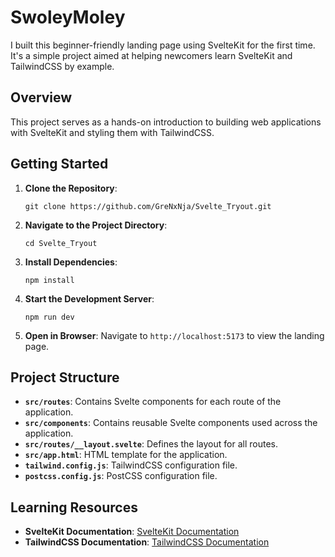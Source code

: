 # SwoleyMoley

I built this beginner-friendly landing page using SvelteKit for the first time. It's a simple project aimed at helping newcomers learn SvelteKit and TailwindCSS by example.

## Overview

This project serves as a hands-on introduction to building web applications with SvelteKit and styling them with TailwindCSS.

## Getting Started

1. **Clone the Repository**:

   ```
   git clone https://github.com/GreNxNja/Svelte_Tryout.git
   ```

2. **Navigate to the Project Directory**:

   ```
   cd Svelte_Tryout
   ```

3. **Install Dependencies**:

   ```
   npm install
   ```

4. **Start the Development Server**:

   ```
   npm run dev
   ```

5. **Open in Browser**:
   Navigate to `http://localhost:5173` to view the landing page.

## Project Structure

- **`src/routes`**: Contains Svelte components for each route of the application.
- **`src/components`**: Contains reusable Svelte components used across the application.
- **`src/routes/__layout.svelte`**: Defines the layout for all routes.
- **`src/app.html`**: HTML template for the application.
- **`tailwind.config.js`**: TailwindCSS configuration file.
- **`postcss.config.js`**: PostCSS configuration file.

## Learning Resources

- **SvelteKit Documentation**: [SvelteKit Documentation](https://kit.svelte.dev/docs)
- **TailwindCSS Documentation**: [TailwindCSS Documentation](https://tailwindcss.com/docs)


